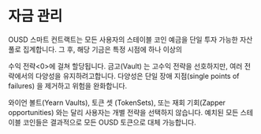 # 자금 관리

OUSD 스마트 컨트랙트는 모든 사용자의 스테이블 코인 예금을 단일 투자 가능한 자산 풀로 집계합니다. 그 후, 해당 기금은 특정 시점에 하나 이상의

 수익 전략<0>에 걸쳐 할당됩니다. 금고(Vault) 는 고수익 전략을 선호하지만, 여러 전략에서의 다양성을 유지하려고합니다. 다양성은 단일 장애 지점(single points of failures) 을 제거하고 위험을 완화합니다.</p> 

와이언 볼트(Yearn Vaults), 토큰 셋 (TokenSets), 또는 재회 기회(Zapper opportunities) 와는 달리 사용자는 개별 전략을 선택하지 않습니다. 예치된 모든 스테이블 코인들은 결과적으로 모든 OUSD 토큰으로 대체 가능합니다.

